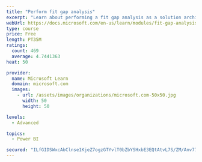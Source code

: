 ```yaml
---
title: "Perform fit gap analysis"
excerpt: "Learn about performing a fit gap analysis as a solution architect for Dynamics 365 and Microsoft Power Platform."
webUrl: https://docs.microsoft.com/en-us/learn/modules/fit-gap-analysis/
type: course
price: Free
length: PT35M
ratings:
  count: 469
  average: 4.7441363
heat: 50

provider:
  name: Microsoft Learn
  domain: microsoft.com
  images:
    - url: /assets/images/organizations/microsoft.com-50x50.jpg
      width: 50
      height: 50

levels:
  - Advanced

topics:
  - Power BI

secured: "ILfGIDSWxcAbClnse1KjeZ7ogzGTYvlT0bZbYSHxbE3EQtAtvL7S/ZM/Anv77PB4jmQM1cp6Uj59avjn3IB2NtnktjdbjQf8d/z/HU1bHzdjMRNhQAuhnszHofMF2hBhttyuFIuPMJSWFU0ub0+hMsfG5s26UmbKhNxBAA4JPtijpwcZ+ZuGl0t63JJMiTx8tniabMCPZsOB8AYuzrjw4YpT+UAIo+K5h4C9QxGb8o/bHOkOs0bQm2qIALZ0fdXosxVO07hHv3FP2B4BOu6DaWGzdIMSwhJCVOXdpRQHJc4h87uTn5IOQk+NoNmJ/sbFsR3oaUuFLRv8HndJ67GBWzrMjmivKqJrGjeGbToY99V2fDA5dXP26zvqkGo2PmsdXsBKT3rL3DtB2Kn2aDwBs7Ua1ScUZAUIKUIzL8gVnDc=;XYE7He+YJy//QDUm3gYSyA=="
---
```


